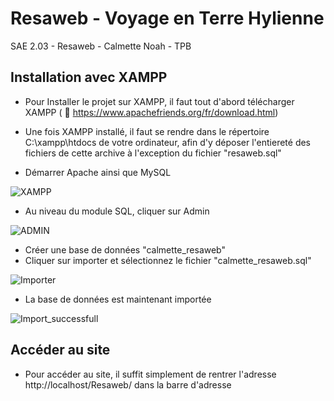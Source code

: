 
# Resaweb - Voyage en Terre Hylienne

SAE 2.03 - Resaweb - Calmette Noah - TPB 



## Installation avec XAMPP

- Pour Installer le projet sur XAMPP, il faut tout d'abord télécharger XAMPP ( 🔗 https://www.apachefriends.org/fr/download.html)

- Une fois XAMPP installé, il faut se rendre dans le répertoire C:\xampp\htdocs de votre ordinateur, afin d'y déposer l'entiereté des fichiers de cette archive à l'exception du fichier "resaweb.sql"

- Démarrer Apache ainsi que MySQL 
    

![XAMPP](https://media.discordapp.net/attachments/854846324993687552/1115352191885115442/Capture_decran_2023-06-05_205051.png?width=1043&height=596)

- Au niveau du module SQL, cliquer sur Admin 

![ADMIN](https://media.discordapp.net/attachments/854846324993687552/1115352517363109939/Capture_decran_2023-06-05_205222.png?width=1150&height=662)

- Créer une base de données "calmette_resaweb"
- Cliquer sur importer et sélectionnez le fichier "calmette_resaweb.sql"

![Importer](https://media.discordapp.net/attachments/854846324993687552/1115353351404667081/Capture_decran_2023-06-05_205538.png?width=1440&height=363)

- La base de données est maintenant importée 

![Import_successfull](https://media.discordapp.net/attachments/854846324993687552/1115353713863835658/Capture_decran_2023-06-05_205658.png?width=1440&height=187)


## Accéder au site  

- Pour accéder au site, il suffit simplement de rentrer l'adresse http://localhost/Resaweb/ dans la barre d'adresse

